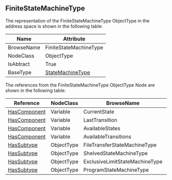 <!-- objecttype -->
## FiniteStateMachineType
The representation of the FiniteStateMachineType ObjectType in the address space is shown in the following table:  

|Name|Attribute|
|---|---|
|BrowseName|FiniteStateMachineType|
|NodeClass|ObjectType|
|IsAbtract|True|
|BaseType|[StateMachineType](../../../Part5/ObjectTypes/StateMachineType/readme.md)|

The references from the FiniteStateMachineType ObjectType Node are shown in the following table:  

|Reference|NodeClass|BrowseName|DataType|TypeDefinition|ModellingRule|
|---|---|---|---|---|---|
|[HasComponent](../../../Part3/ReferenceTypes/HasComponent/readme.md)|Variable|CurrentState|[LocalizedText](../../../Part3/DataTypes/LocalizedText/readme.md)|[FiniteStateVariableType](../../Part5/VariableTypes/FiniteStateVariableType/readme.md)|[Mandatory](../../Objects/Mandatory/readme.md)|
|[HasComponent](../../../Part3/ReferenceTypes/HasComponent/readme.md)|Variable|LastTransition|[LocalizedText](../../../Part3/DataTypes/LocalizedText/readme.md)|[FiniteTransitionVariableType](../../Part5/VariableTypes/FiniteTransitionVariableType/readme.md)|[Optional](../../Objects/Optional/readme.md)|
|[HasComponent](../../../Part3/ReferenceTypes/HasComponent/readme.md)|Variable|AvailableStates|[NodeId](../../../Part3/DataTypes/NodeId/readme.md)[]|[BaseDataVariableType](../../Part5/VariableTypes/BaseDataVariableType/readme.md)|[Optional](../../Objects/Optional/readme.md)|
|[HasComponent](../../../Part3/ReferenceTypes/HasComponent/readme.md)|Variable|AvailableTransitions|[NodeId](../../../Part3/DataTypes/NodeId/readme.md)[]|[BaseDataVariableType](../../Part5/VariableTypes/BaseDataVariableType/readme.md)|[Optional](../../Objects/Optional/readme.md)|
|[HasSubtype](../../../Part3/ReferenceTypes/HasSubtype/readme.md)|ObjectType|FileTransferStateMachineType||||
|[HasSubtype](../../../Part3/ReferenceTypes/HasSubtype/readme.md)|ObjectType|ShelvedStateMachineType||||
|[HasSubtype](../../../Part3/ReferenceTypes/HasSubtype/readme.md)|ObjectType|ExclusiveLimitStateMachineType||||
|[HasSubtype](../../../Part3/ReferenceTypes/HasSubtype/readme.md)|ObjectType|ProgramStateMachineType||||

